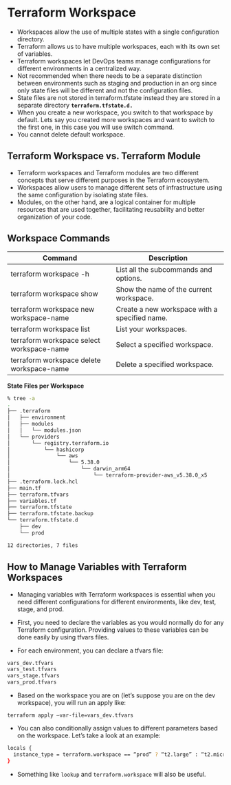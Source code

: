 # Terraform Workspace

- Workspaces allow the use of multiple states with a single configuration directory.
- Terraform allows us to have multiple workspaces, each with its own set of variables.
- Terraform workspaces let DevOps teams manage configurations for different environments in a centralized way.
- Not recommended when there needs to be a separate distinction between environments such as staging and production in an org since only state files will be different and not the configuration files.
- State files are not stored in terraform.tfstate instead they are stored in a separate directory **`terraform.tfstate.d.`**
- When you create a new workspace, you switch to that workspace by default. Lets say you created more workspaces and want to switch to the first one, in this case you will use switch command.
- You cannot delete default workspace.
  
## Terraform Workspace vs. Terraform Module
- Terraform workspaces and Terraform modules are two different concepts that serve different purposes in the Terraform ecosystem. 
- Workspaces allow users to manage different sets of infrastructure using the same configuration by isolating state files. 
- Modules, on the other hand, are a logical container for multiple resources that are used together, facilitating reusability and better organization of your code.

## Workspace Commands

|          Command              |                                Description                                |
| ----------------------------- | ------------------------------------------------------------------------- |
| terraform workspace -h        |  List all the subcommands and options.   |
| terraform workspace show      |  Show the name of the current workspace.  |
| terraform workspace new workspace-name | Create a new workspace with a specified name.  |
| terraform workspace list      |List your workspaces.   |
| terraform workspace select workspace-name | Select a specified workspace.  |
| terraform workspace delete workspace-name |Delete a specified workspace.   |

**State Files per Workspace**
```sh
% tree -a
.
├── .terraform
│   ├── environment
│   ├── modules
│   │   └── modules.json
│   └── providers
│       └── registry.terraform.io
│           └── hashicorp
│               └── aws
│                   └── 5.38.0
│                       └── darwin_arm64
│                           └── terraform-provider-aws_v5.38.0_x5
├── .terraform.lock.hcl
├── main.tf
├── terraform.tfvars
├── variables.tf
├── terraform.tfstate
├── terraform.tfstate.backup
└── terraform.tfstate.d
    ├── dev
    └── prod

12 directories, 7 files
```
## How to Manage Variables with Terraform Workspaces
- Managing variables with Terraform workspaces is essential when you need different configurations for different environments, like dev, test, stage, and prod. 

- First, you need to declare the variables as you would normally do for any Terraform configuration. Providing values to these variables can be done easily by using tfvars files.

- For each environment, you can declare a tfvars file:
```sh
vars_dev.tfvars
vars_test.tfvars
vars_stage.tfvars
vars_prod.tfvars
```
- Based on the workspace you are on (let’s suppose you are on the dev workspace), you will run an apply like:

```terraform apply –var-file=vars_dev.tfvars```
- You can also conditionally assign values to different parameters based on the workspace. Let’s take a look at an example:
```sh
locals {
  instance_type = terraform.workspace == “prod” ? “t2.large” : “t2.micro”
}
```
- Something like `lookup` and `terraform.workspace` will also be useful.

